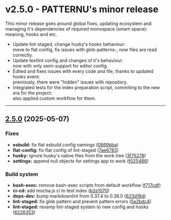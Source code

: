 <!-- markdownlint-disable -->
<!-- textlint-disable -->
# v2.5.0 - PATTERNU's minor release

This minor release goes around global fixes, updating ecosystem and managing it's
dependencies of required monospace (smart-space): meaning, hooks and etc.

- Update lint-staged, change husky's hooks behaviour:\
  move to flat config, fix issues with glob-patterns-, now files are read correctly.
- Update textlint config and changes of it's behaviour:\
  now with only semi-support for editor config.
- Edited and fixes issues with every code and file, thanks to updated hooks event:\
  previously, there were "hidden" issues with repository.
- Integrated tests for the index preparation script, commiting to the new era for
  the project:\
  also applied custom workflow for them.

---

## [2.5.0](https://github.com/mokkapps/changelog-generator-demo/compare/v2.4.0...v2.5.0) (2025-05-07)


### Fixes

* **esbuild:** fix flat esbuild config namings ([0869bba](https://github.com/mokkapps/changelog-generator-demo/commits/0869bbaece73cd0c6af1044af67540c42910ae40))
* **flat-config:** fix flat config of lint-staged ([7ae6783](https://github.com/mokkapps/changelog-generator-demo/commits/7ae6783dabb6fea5a8ae3a0fe60ac8069ffcb5ab))
* **husky:** ignore husky's native files from the work tree ([3f75278](https://github.com/mokkapps/changelog-generator-demo/commits/3f75278f9e29622d10146564d1363edb6ddf6364))
* **settings:** append null objects for settings app to work ([f025486](https://github.com/mokkapps/changelog-generator-demo/commits/f025486c314259ae5c114494892a32e2e4e334b3))


### Build system

* **bash-exec:** remove bash-exec scripts from default workflow ([f717cdf](https://github.com/mokkapps/changelog-generator-demo/commits/f717cdf2de42e015cc89335bc3de821ef7fcfb93))
* **ci-cd:** add mocha.js ci to test index ([b2e1070](https://github.com/mokkapps/changelog-generator-demo/commits/b2e107038f33121ad3a3f21d8a3e4c024593df7f))
* **deps-dev:** bump markdownlint from 0.37.4 to 0.38.0 ([623d18d](https://github.com/mokkapps/changelog-generator-demo/commits/623d18d347fc6088d4644c193d3d92c03fd08c32))
* **lint-staged:** fix glob pattern and prevent pattern errors ([5a2bdc4](https://github.com/mokkapps/changelog-generator-demo/commits/5a2bdc4e68dbdea62cfddc411585003e98c029dc))
* **lint-staged:** revamp lint-staged system to new config and hooks ([6226353](https://github.com/mokkapps/changelog-generator-demo/commits/62263538fb9c478b4333fd5bace2fba9d3814094))
